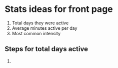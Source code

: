 # Stats ideas for front page 

1. Total days they were active
2. Average minutes active per day
3. Most common intensity


## Steps for total days active
1. 